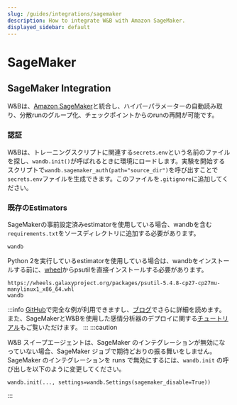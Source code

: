 ```yaml
---
slug: /guides/integrations/sagemaker
description: How to integrate W&B with Amazon SageMaker.
displayed_sidebar: default
---
```


# SageMaker

## SageMaker Integration

W&Bは、[Amazon SageMaker](https://aws.amazon.com/sagemaker/)と統合し、ハイパーパラメーターの自動読み取り、分散runのグループ化、チェックポイントからのrunの再開が可能です。

### 認証

W&Bは、トレーニングスクリプトに関連する`secrets.env`という名前のファイルを探し、`wandb.init()`が呼ばれるときに環境にロードします。実験を開始するスクリプトで`wandb.sagemaker_auth(path="source_dir")`を呼び出すことで`secrets.env`ファイルを生成できます。このファイルを`.gitignore`に追加してください。

### 既存のEstimators

SageMakerの事前設定済みestimatorを使用している場合、wandbを含む`requirements.txt`をソースディレクトリに追加する必要があります。

```
wandb
```

Python 2を実行しているestimatorを使用している場合は、wandbをインストールする前に、[wheel](https://pythonwheels.com)からpsutilを直接インストールする必要があります。

```
https://wheels.galaxyproject.org/packages/psutil-5.4.8-cp27-cp27mu-manylinux1_x86_64.whl
wandb
```

:::info
[GitHub](https://github.com/wandb/examples/tree/master/examples/pytorch/pytorch-cifar10-sagemaker)で完全な例が利用できますし、[ブログ](https://wandb.ai/site/articles/running-sweeps-with-sagemaker)でさらに詳細を読めます。\
また、SageMakerとW&Bを使用した感情分析器のデプロイに関する[チュートリアル](https://wandb.ai/authors/sagemaker/reports/Deploy-Sentiment-Analyzer-Using-SageMaker-and-W-B--VmlldzoxODA1ODE)もご覧いただけます。
:::
:::caution

W&B スイープエージェントは、SageMaker のインテグレーションが無効になっていない場合、SageMaker ジョブで期待どおりの振る舞いをしません。SageMaker のインテグレーションを runs で無効にするには、`wandb.init` の呼び出しを以下のように変更してください。

```
wandb.init(..., settings=wandb.Settings(sagemaker_disable=True))
```

:::